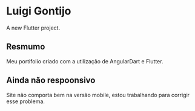 # Luigi Gontijo

A new Flutter project.

## Resmumo

Meu portifolio criado com a utilização de AngularDart e Flutter.

## Ainda não respoonsivo

Site não comporta bem na versão mobile, estou trabalhando para corrigir esse problema.
